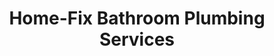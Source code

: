 ---
title: "Home-Fix Bathroom Plumbing Services"
url: /dublin/home-fix-bathroom-plumbing-services/
shop: Eisenwaren
---